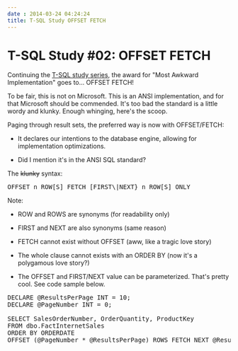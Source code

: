 ```yaml
---
date : 2014-03-24 04:24:24
title: T-SQL Study OFFSET FETCH
---
```

# T-SQL Study #02: OFFSET FETCH

Continuing the [T-SQL study series](/blog/2014/3/24/t-sql-study-1-create-view-and-procedure-options), the award for "Most Awkward Implementation" goes to... OFFSET FETCH!

To be fair, this is not on Microsoft. This is an ANSI implementation, and for that Microsoft should be commended. It's too bad the standard is a little wordy and klunky. Enough whinging, here's the scoop.

Paging through result sets, the preferred way is now with OFFSET/FETCH:

- It declares our intentions to the database engine, allowing for implementation optimizations.

- Did I mention it's in the ANSI SQL standard?

The ~~klunky~~ syntax:

<pre data-enlighter-language="sql">
OFFSET n ROW[S] FETCH [FIRST\|NEXT} n ROW[S] ONLY
</pre>

Note:

- ROW and ROWS are synonyms (for readability only)

- FIRST and NEXT are also synonyms (same reason)

- FETCH cannot exist without OFFSET (aww, like a tragic love story)

- The whole clause cannot exists with an ORDER BY (now it's a polygamous love story?)

- The OFFSET and FIRST/NEXT value can be parameterized. That's pretty cool. See code sample below.

<pre data-enlighter-language="sql">
DECLARE @ResultsPerPage INT = 10;
DECLARE @PageNumber INT = 0;

SELECT SalesOrderNumber, OrderQuantity, ProductKey  
FROM dbo.FactInternetSales
ORDER BY ORDERDATE
OFFSET (@PageNumber * @ResultsPerPage) ROWS FETCH NEXT @ResultsPerPage ROWS ONLY;
</pre>
